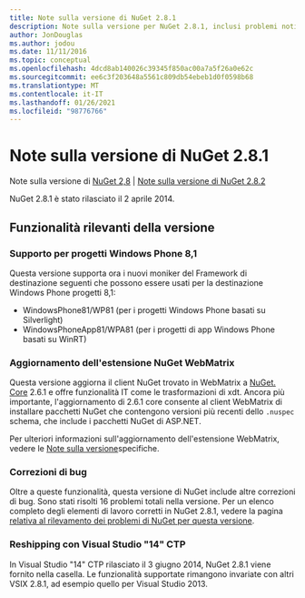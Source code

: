 ```yaml
---
title: Note sulla versione di NuGet 2.8.1
description: Note sulla versione per NuGet 2.8.1, inclusi problemi noti, correzioni di bug, funzionalità aggiunte e DCR.
author: JonDouglas
ms.author: jodou
ms.date: 11/11/2016
ms.topic: conceptual
ms.openlocfilehash: 4dcd8ab140026c39345f850ac00a7a5f26a0e62c
ms.sourcegitcommit: ee6c3f203648a5561c809db54ebeb1d0f0598b68
ms.translationtype: MT
ms.contentlocale: it-IT
ms.lasthandoff: 01/26/2021
ms.locfileid: "98776766"
---
```

# <a name="nuget-281-release-notes"></a>Note sulla versione di NuGet 2.8.1

Note sulla versione di [NuGet 2,8](../release-notes/nuget-2.8.md)  |  [Note sulla versione di NuGet 2.8.2](../release-notes/nuget-2.8.2.md)

NuGet 2.8.1 è stato rilasciato il 2 aprile 2014.

## <a name="notable-features-in-the-release"></a>Funzionalità rilevanti della versione

### <a name="support-for-windows-phone-81-projects"></a>Supporto per progetti Windows Phone 8,1
Questa versione supporta ora i nuovi moniker del Framework di destinazione seguenti che possono essere usati per la destinazione Windows Phone progetti 8,1:

* WindowsPhone81/WP81 (per i progetti Windows Phone basati su Silverlight)
* WindowsPhoneApp81/WPA81 (per i progetti di app Windows Phone basati su WinRT)

### <a name="update-of-the-nuget-webmatrix-extension"></a>Aggiornamento dell'estensione NuGet WebMatrix
Questa versione aggiorna il client NuGet trovato in WebMatrix a [NuGet. Core](https://www.nuget.org/packages/Nuget.Core/2.6.1) 2.6.1 e offre funzionalità IT come le trasformazioni di xdt. Ancora più importante, l'aggiornamento di 2.6.1 core consente al client WebMatrix di installare pacchetti NuGet che contengono versioni più recenti dello `.nuspec` schema, che include i pacchetti NuGet di ASP.NET.

Per ulteriori informazioni sull'aggiornamento dell'estensione WebMatrix, vedere le [Note sulla versione](../release-notes/nuget-2.6.1-for-WebMatrix.md)specifiche.

### <a name="bug-fixes"></a>Correzioni di bug
Oltre a queste funzionalità, questa versione di NuGet include altre correzioni di bug. Sono stati risolti 16 problemi totali nella versione. Per un elenco completo degli elementi di lavoro corretti in NuGet 2.8.1, vedere la pagina [relativa al rilevamento dei problemi di NuGet per questa versione](https://nuget.codeplex.com/workitem/list/advanced?keyword=&status=All&type=All&priority=All&release=NuGet%202.8.1&assignedTo=All&component=All&sortField=LastUpdatedDate&sortDirection=Descending&page=0&reasonClosed=All).

### <a name="reshipping-with-visual-studio-14-ctp"></a>Reshipping con Visual Studio "14" CTP
In Visual Studio "14" CTP rilasciato il 3 giugno 2014, NuGet 2.8.1 viene fornito nella casella. Le funzionalità supportate rimangono invariate con altri VSIX 2.8.1, ad esempio quello per Visual Studio 2013.
